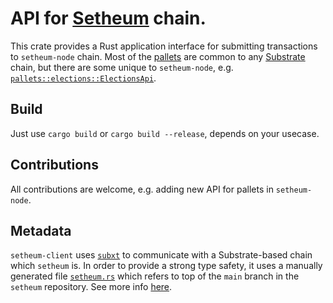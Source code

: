 # API for [Setheum](https://github.com/Setheum-Labs/Setheum) chain.

This crate provides a Rust application interface for submitting transactions to `setheum-node` chain.
Most of the [pallets](https://docs.substrate.io/reference/frame-pallets/) are common to any
[Substrate](https://github.com/paritytech/substrate) chain, but there are some unique to `setheum-node`,
e.g. [`pallets::elections::ElectionsApi`](./src/pallets/elections.rs).

## Build

Just use `cargo build` or `cargo build --release`, depends on your usecase.

## Contributions

All contributions are welcome, e.g. adding new API for pallets in `setheum-node`. 

## Metadata

`setheum-client` uses [`subxt`](https://github.com/paritytech/subxt) to communicate with a Substrate-based chain which
`setheum` is. In order to provide a strong type safety, it uses a manually generated file [`setheum.rs`](src/setheum.rs)
which refers to top of the `main` branch in the `setheum` repository. See more info [here](docker/README.md).
